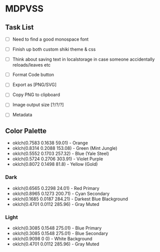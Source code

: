 # MDPVSS

## Task List

- [ ] Need to find a good monospace font
- [ ] Finish up both custom shiki theme & css
- [ ] Think about saving text in localstorage in case someone accidentally reloads/leaves etc

- [ ] Format Code button
- [ ] Export as [PNG/SVG]
- [ ] Copy PNG to clipboard
- [ ] Image output size [?/?/?]

- [ ] Metadata

## Color Palette

- oklch(0.7583 0.1638 59.01) - Orange
- oklch(0.8314 0.2088 153.08) - Green (Mint Jungle)
- oklch(0.5552 0.1703 257.32) - Blue (Yale Steel)
- oklch(0.5724 0.2706 303.91) - Violet Purple
- oklch(0.8072 0.1498 81.8) - Yellow (Gold)

### Dark

- oklch(0.6565 0.2298 24.01) - Red Primary
- oklch(0.8965 0.1273 200.71) - Cyan Secondary
- oklch(0.1685 0.0187 284.21) - Darkest Blue Blackground
- oklch(0.4701 0.0112 285.96) - Gray Muted

### Light

- oklch(0.3085 0.1548 275.01) - Blue Primary
- oklch(0.3085 0.1548 275.01) - Blue Secondary
- oklch(0.9098 0 0) - White Background
- oklch(0.4701 0.0112 285.96) - Gray Muted
